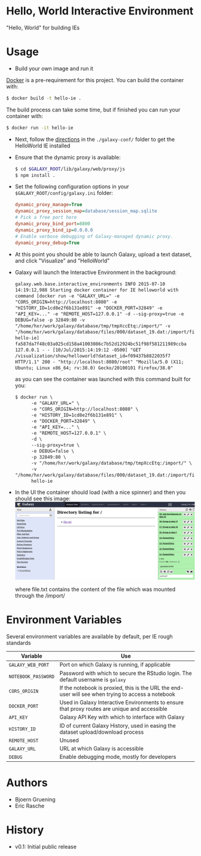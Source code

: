 Hello, World Interactive Environment
====================================

"Hello, World" for building IEs

Usage
=====

* Build your own image and run it

 [Docker](https://www.docker.com) is a pre-requirement for this project. You can build the container with:
 ```bash
 $ docker build -t hello-ie .
 ```
 The build process can take some time, but if finished you can run your container with:

 ```bash
 $ docker run -it hello-ie
 ```
* Next, follow the [directions](galaxy-conf/README.md) in the `./galaxy-conf/`
  folder to get the HelloWorld IE installed
* Ensure that the dynamic proxy is available:

  ```bash
  $ cd $GALAXY_ROOT/lib/galaxy/web/proxy/js
  $ npm install .
  ```
* Set the following configuration options in your `$GALAXY_ROOT/config/galaxy.ini` folder:

  ```ini
  dynamic_proxy_manage=True
  dynamic_proxy_session_map=database/session_map.sqlite
  # Pick a free port here
  dynamic_proxy_bind_port=8800
  dynamic_proxy_bind_ip=0.0.0.0
  # Enable verbose debugging of Galaxy-managed dynamic proxy.
  dynamic_proxy_debug=True
  ```
* At this point you should be able to launch Galaxy, upload a text dataset,
  and click "Visualize" and "HelloWorld"
* Galaxy will launch the Interactive Environment in the background:
  ```log
  galaxy.web.base.interactive_environments INFO 2015-07-10 14:19:12,988 Starting docker container for IE helloworld with command [docker run -e "GALAXY_URL=" -e "CORS_ORIGIN=http://localhost:8080" -e "HISTORY_ID=1cd8e2f6b131e891" -e "DOCKER_PORT=32849" -e "API_KEY=..." -e "REMOTE_HOST=127.0.0.1" -d --sig-proxy=true -e DEBUG=false -p 32849:80 -v "/home/hxr/work/galaxy/database/tmp/tmpXccEtq:/import/" -v "/home/hxr/work/galaxy/database/files/000/dataset_19.dat:/import/file.txt:ro" hello-ie]
  fa587da7f48c03a025cd158a41003086c7b52d12924bc51f98f581211989ccba
  127.0.0.1 - - [10/Jul/2015:14:19:12 -0500] "GET /visualization/show/helloworld?dataset_id=f09437b8822035f7 HTTP/1.1" 200 - "http://localhost:8080/root" "Mozilla/5.0 (X11; Ubuntu; Linux x86_64; rv:38.0) Gecko/20100101 Firefox/38.0"
  ```

  as you can see the container was launched with this command built for you:

  ```console
  $ docker run \
        -e "GALAXY_URL=" \
        -e "CORS_ORIGIN=http://localhost:8080" \
        -e "HISTORY_ID=1cd8e2f6b131e891" \
        -e "DOCKER_PORT=32849" \
        -e "API_KEY=..." \
        -e "REMOTE_HOST=127.0.0.1" \
        -d \
        --sig-proxy=true \
        -e DEBUG=false \
        -p 32849:80 \
        -v "/home/hxr/work/galaxy/database/tmp/tmpXccEtq:/import/" \
        -v "/home/hxr/work/galaxy/database/files/000/dataset_19.dat:/import/file.txt:ro" 
        hello-ie
  ```
* In the UI the container should load (with a nice spinner) and then you should see this image:
  ![](./hello-world.png)

  where file.txt contains the content of the file which was mounted through the /import/

Environment Variables
=====================

Several environment variables are available by default, per IE rough standards

Variable            | Use
------------------- | ---
`GALAXY_WEB_PORT`   | Port on which Galaxy is running, if applicable
`NOTEBOOK_PASSWORD` | Password with which to secure the RStudio login. The default username is `galaxy`
`CORS_ORIGIN`       | If the notebook is proxied, this is the URL the end-user will see when trying to access a notebook
`DOCKER_PORT`       | Used in Galaxy Interactive Environments to ensure that proxy routes are unique and accessible
`API_KEY`           | Galaxy API Key with which to interface with Galaxy
`HISTORY_ID`        | ID of current Galaxy History, used in easing the dataset upload/download process
`REMOTE_HOST`       | Unused
`GALAXY_URL`        | URL at which Galaxy is accessible
`DEBUG`             | Enable debugging mode, mostly for developers


Authors
=======

 * Bjoern Gruening
 * Eric Rasche

History
=======

- v0.1: Initial public release

